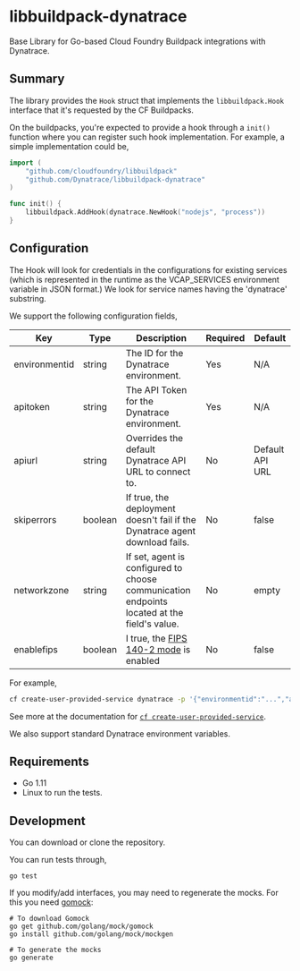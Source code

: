 # libbuildpack-dynatrace

Base Library for Go-based Cloud Foundry Buildpack integrations with Dynatrace.

## Summary

The library provides the `Hook` struct that implements the `libbuildpack.Hook` interface that it's requested by the CF Buildpacks.

On the buildpacks, you're expected to provide a hook through a `init()` function where you can register such hook implementation. For example, a simple implementation could be,

```go
import (
	"github.com/cloudfoundry/libbuildpack"
	"github.com/Dynatrace/libbuildpack-dynatrace"
)

func init() {
	libbuildpack.AddHook(dynatrace.NewHook("nodejs", "process"))
}
```

## Configuration

The Hook will look for credentials in the configurations for existing services (which is represented in the runtime as the VCAP_SERVICES environment variable in JSON format.) We look for service names having the 'dynatrace' substring.

We support the following configuration fields,

| Key           | Type    | Description                                                                                 | Required | Default         |
| ------------- | ------- | ------------------------------------------------------------------------------------------- | -------- | --------------- |
| environmentid | string  | The ID for the Dynatrace environment.                                                       | Yes      | N/A             |
| apitoken      | string  | The API Token for the Dynatrace environment.                                                | Yes      | N/A             |
| apiurl        | string  | Overrides the default Dynatrace API URL to connect to.                                      | No       | Default API URL |
| skiperrors    | boolean | If true, the deployment doesn't fail if the Dynatrace agent download fails.                 | No       | false           |
| networkzone   | string  | If set, agent is configured to choose communication endpoints located at the field's value. | No       | empty           |
| enablefips    | boolean | I true, the [FIPS 140-2 mode](https://www.dynatrace.com/news/blog/dynatrace-achieves-fips-140-2-certification/) is enabled | No       | false           |

For example,

```bash
cf create-user-provided-service dynatrace -p '{"environmentid":"...","apitoken":"..."}'
```

See more at the documentation for [`cf create-user-provided-service`](http://cli.cloudfoundry.org/en-US/cf/create-user-provided-service.html).

We also support standard Dynatrace environment variables.

## Requirements

- Go 1.11
- Linux to run the tests.

## Development

You can download or clone the repository.

You can run tests through,

```
go test
```

If you modify/add interfaces, you may need to regenerate the mocks. For this you need [gomock](https://github.com/golang/mock):

```
# To download Gomock
go get github.com/golang/mock/gomock
go install github.com/golang/mock/mockgen

# To generate the mocks
go generate
```
